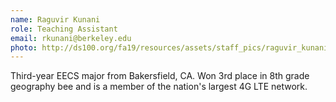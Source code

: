 ```yaml
---
name: Raguvir Kunani
role: Teaching Assistant
email: rkunani@berkeley.edu
photo: http://ds100.org/fa19/resources/assets/staff_pics/raguvir_kunani.png
---
```


Third-year EECS major from Bakersfield, CA. Won 3rd place in 8th grade geography bee and is a member of the nation's largest 4G LTE network.